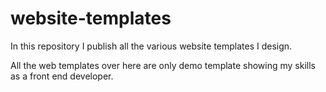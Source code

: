 # website-templates
In this repository I publish all the various website templates I design. 


All the web templates over here are only demo template showing my skills as a front end developer.
